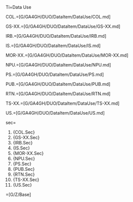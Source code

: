 Ti=Data Use

COL.=[G/GA4GH/DUO/DataItem/DataUse/COL.md]

GS-XX.=[G/GA4GH/DUO/DataItem/DataUse/GS-XX.md]

IRB.=[G/GA4GH/DUO/DataItem/DataUse/IRB.md]

IS.=[G/GA4GH/DUO/DataItem/DataUse/IS.md]

MOR-XX.=[G/GA4GH/DUO/DataItem/DataUse/MOR-XX.md]

NPU.=[G/GA4GH/DUO/DataItem/DataUse/NPU.md]

PS.=[G/GA4GH/DUO/DataItem/DataUse/PS.md]

PUB.=[G/GA4GH/DUO/DataItem/DataUse/PUB.md]

RTN.=[G/GA4GH/DUO/DataItem/DataUse/RTN.md]

TS-XX.=[G/GA4GH/DUO/DataItem/DataUse/TS-XX.md]

US.=[G/GA4GH/DUO/DataItem/DataUse/US.md]

sec=<ol><li>{COL.Sec}<li>{GS-XX.Sec}<li>{IRB.Sec}<li>{IS.Sec}<li>{MOR-XX.Sec}<li>{NPU.Sec}<li>{PS.Sec}<li>{PUB.Sec}<li>{RTN.Sec}<li>{TS-XX.Sec}<li>{US.Sec}</ol>

=[G/Z/Base]
